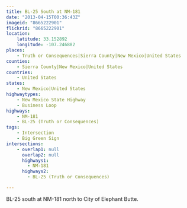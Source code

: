 ```yaml
---
title: BL-25 South at NM-181
date: "2013-04-15T00:36:43Z"
imageid: "8665222901"
flickrid: "8665222901"
location:
    latitude: 33.152892
    longitude: -107.246882
places:
    - Truth or Consequences|Sierra County|New Mexico|United States
counties:
    - Sierra County|New Mexico|United States
countries:
    - United States
states:
    - New Mexico|United States
highwaytypes:
    - New Mexico State Highway
    - Business Loop
highways:
    - NM-181
    - BL-25 (Truth or Consequences)
tags:
    - Intersection
    - Big Green Sign
intersections:
    - overlap1: null
      overlap2: null
      highways1:
        - NM-181
      highways2:
        - BL-25 (Truth or Consequences)

---
```

BL-25 south at NM-181 north to City of Elephant Butte.
